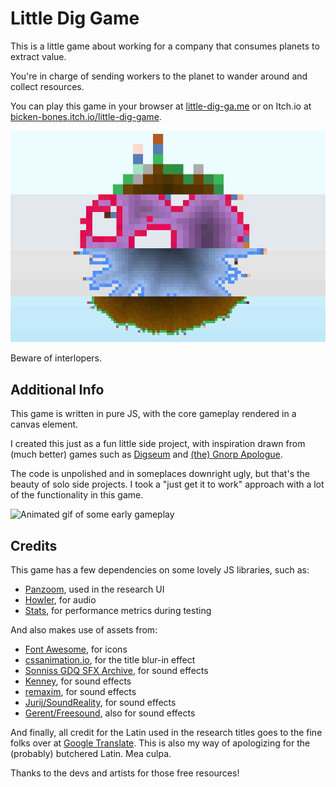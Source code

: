 # Little Dig Game

This is a little game about working for a company that consumes planets to extract value.

You're in charge of sending workers to the planet to wander around and collect resources.

You can play this game in your browser at [little-dig-ga.me](https://little-dig-ga.me/) or on Itch.io at [bicken-bones.itch.io/little-dig-game](https://bicken-bones.itch.io/little-dig-game).

![Image showing a composite of the 4 planets in the game](/documentation/slices.png)

Beware of interlopers.

## Additional Info

This game is written in pure JS, with the core gameplay rendered in a canvas element.

I created this just as a fun little side project, with inspiration drawn from (much better) games such as [Digseum](https://store.steampowered.com/app/3361470/Digseum/) and [(the) Gnorp Apologue](https://store.steampowered.com/app/1473350/the_Gnorp_Apologue/).

The code is unpolished and in someplaces downright ugly, but that's the beauty of solo side projects. I took a "just get it to work" approach with a lot of the functionality in this game.

![Animated gif of some early gameplay](/documentation/gameplay.gif)

## Credits

This game has a few dependencies on some lovely JS libraries, such as:

-   [Panzoom](https://github.com/timmywil/panzoom), used in the research UI
-   [Howler](https://github.com/goldfire/howler.js), for audio
-   [Stats](https://github.com/mrdoob/stats.js), for performance metrics during testing

And also makes use of assets from:

-   [Font Awesome](https://fontawesome.com/), for icons
-   [cssanimation.io](https://github.com/yesiamrocks/cssanimation.io), for the title blur-in effect
-   [Sonniss GDQ SFX Archive](https://sonniss.com/gameaudiogdc/), for sound effects
-   [Kenney](https://kenney.nl/), for sound effects
-   [remaxim](https://opengameart.org/users/remaxim), for sound effects
-   [Jurij/SoundReality](https://pixabay.com/users/soundreality-31074404), for sound effects
-   [Gerent/Freesound](https://pixabay.com/users/freesound_community-46691455/), also for sound effects

And finally, all credit for the Latin used in the research titles goes to the fine folks over at [Google Translate](https://translate.google.com/). This is also my way of apologizing for the (probably) butchered Latin. Mea culpa.

Thanks to the devs and artists for those free resources!
